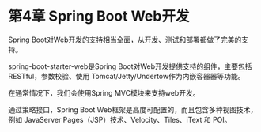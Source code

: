 # 第4章 Spring Boot Web开发

Spring Boot对Web开发的支持相当全面，从开发、测试和部署都做了完美的支持。

spring-boot-starter-web是Spring Boot对Web开发提供支持的组件，主要包括RESTful，参数校验、使用 Tomcat/Jetty/Undertow作为内嵌容器器等功能。

在通常情况下，我们会使用Spring MVC模块来支持web开发。

通过策略接口，Spring Boot Web框架是高度可配置的，而且包含多种视图技术，例如 JavaServer Pages（JSP）技术、Velocity、Tiles、iText 和 POI。

